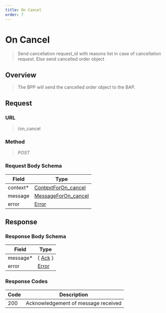 ```yaml
---
title: On Cancel
order: 7
---
```


# On Cancel

> Send cancellation request_id with reasons list in case of cancellation
> request. Else send cancelled order object

## Overview

> The BPP will send the cancelled order object to the BAP.

## Request

### URL

> /on_cancel

### Method

> _POST_

### Request Body Schema

| **Field** | **Type**                                                                             |
| --------- | ------------------------------------------------------------------------------------ |
| context\* | [ContextForOn_cancel](/docs/core-specification/schema-reference/contextforon_cancel) |
| message   | [MessageForOn_cancel](/docs/core-specification/schema-reference/messageforon_cancel) |
| error     | [Error](/docs/core-specification/schema-reference/error)                             |

## Response

### Response Body Schema

| **Field** | **Type**                                                 |
| --------- | -------------------------------------------------------- |
| message\* | { [Ack](/docs/core-specification/schema-reference/ack) } |
| error     | [Error](/docs/core-specification/schema-reference/error) |

### Response Codes

| **Code** | **Description**                     |
| -------- | ----------------------------------- |
| 200      | Acknowledgement of message received |
